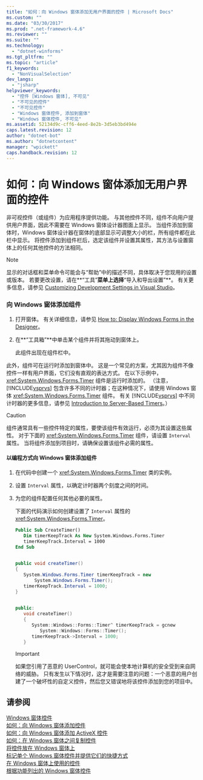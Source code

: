 ```yaml
---
title: "如何：向 Windows 窗体添加无用户界面的控件 | Microsoft Docs"
ms.custom: ""
ms.date: "03/30/2017"
ms.prod: ".net-framework-4.6"
ms.reviewer: ""
ms.suite: ""
ms.technology: 
  - "dotnet-winforms"
ms.tgt_pltfrm: ""
ms.topic: "article"
f1_keywords: 
  - "NonVisualSelection"
dev_langs: 
  - "jsharp"
helpviewer_keywords: 
  - "控件 [Windows 窗体], 不可见"
  - "不可见的控件"
  - "不可见控件"
  - "Windows 窗体控件, 添加到窗体"
  - "Windows 窗体控件, 不可见"
ms.assetid: 52134d9c-cff6-4eed-8e2b-3d5eb3bd494e
caps.latest.revision: 12
author: "dotnet-bot"
ms.author: "dotnetcontent"
manager: "wpickett"
caps.handback.revision: 12
---
```

# 如何：向 Windows 窗体添加无用户界面的控件
非可视控件（或组件）为应用程序提供功能。  与其他控件不同，组件不向用户提供用户界面，因此不需要在 Windows 窗体设计器图面上显示。  当组件添加到窗体时，Windows 窗体设计器在窗体的底部显示可调整大小的栏，所有组件都在此栏中显示。  将控件添加到组件栏后，选定该组件并设置其属性，其方法与设置窗体上的任何其他控件的方法相同。  
  
> [!NOTE]
>  显示的对话框和菜单命令可能会与“帮助”中的描述不同，具体取决于您现用的设置或版本。  若要更改设置，请在**“工具”**菜单上选择**“导入和导出设置”**。  有关更多信息，请参见 [Customizing Development Settings in Visual Studio](http://msdn.microsoft.com/zh-cn/22c4debb-4e31-47a8-8f19-16f328d7dcd3)。  
  
### 向 Windows 窗体添加组件  
  
1.  打开窗体。  有关详细信息，请参见 [How to: Display Windows Forms in the Designer](http://msdn.microsoft.com/zh-cn/bf3f1e5b-ea07-4529-85c6-6af3ded0cec5)。  
  
2.  在**“工具箱”**中单击某个组件并将其拖动到窗体上。  
  
     此组件出现在组件栏中。  
  
 此外，组件可在运行时添加到窗体中。  这是一个常见的方案，尤其因为组件不像控件一样有用户界面，它们没有直观的表达方式。  在以下示例中，<xref:System.Windows.Forms.Timer> 组件是运行时添加的。  （注意，[!INCLUDE[vsprvs](../../../../includes/vsprvs-md.md)] 包含许多不同的计时器；在这种情况下，请使用 Windows 窗体 <xref:System.Windows.Forms.Timer> 组件。  有关 [!INCLUDE[vsprvs](../../../../includes/vsprvs-md.md)] 中不同计时器的更多信息，请参见 [Introduction to Server\-Based Timers](http://msdn.microsoft.com/zh-cn/adc0bc0a-a519-4812-bafc-fb9d1a5801fc)。）  
  
> [!CAUTION]
>  组件通常具有一些控件特定的属性，要使该组件有效运行，必须为其设置这些属性。  对于下面的 <xref:System.Windows.Forms.Timer> 组件，请设置 `Interval` 属性。  当将组件添加到项目时，请确保设置该组件必需的属性。  
  
#### 以编程方式向 Windows 窗体添加组件  
  
1.  在代码中创建一个 <xref:System.Windows.Forms.Timer> 类的实例。  
  
2.  设置 `Interval` 属性，以确定计时器两个刻度之间的时间。  
  
3.  为您的组件配置任何其他必要的属性。  
  
     下面的代码演示如何创建设置了 `Interval` 属性的 <xref:System.Windows.Forms.Timer>。  
  
    ```vb  
    Public Sub CreateTimer()  
       Dim timerKeepTrack As New System.Windows.Forms.Timer  
       timerKeepTrack.Interval = 1000  
    End Sub  
  
    ```  
  
    ```csharp  
    public void createTimer()  
    {  
       System.Windows.Forms.Timer timerKeepTrack = new  
           System.Windows.Forms.Timer();  
       timerKeepTrack.Interval = 1000;  
    }  
  
    ```  
  
    ```cpp  
    public:  
       void createTimer()  
       {  
          System::Windows::Forms::Timer^ timerKeepTrack = gcnew  
             System::Windows::Forms::Timer();  
          timerKeepTrack->Interval = 1000;  
       }  
    ```  
  
    > [!IMPORTANT]
    >  如果您引用了恶意的 UserControl，就可能会使本地计算机的安全受到来自网络的威胁。  只有发生以下情况时，这才是需要注意的问题：一个恶意的用户创建了一个破坏性的自定义控件，然后您又错误地将该控件添加到您的项目中。  
  
## 请参阅  
 [Windows 窗体控件](../../../../docs/framework/winforms/controls/index.md)   
 [如何：向 Windows 窗体添加控件](../../../../docs/framework/winforms/controls/how-to-add-controls-to-windows-forms.md)   
 [如何：向 Windows 窗体添加 ActiveX 控件](../../../../docs/framework/winforms/controls/how-to-add-activex-controls-to-windows-forms.md)   
 [如何：在 Windows 窗体之间复制控件](../../../../docs/framework/winforms/controls/how-to-copy-controls-between-windows-forms.md)   
 [将控件放在 Windows 窗体上](../../../../docs/framework/winforms/controls/putting-controls-on-windows-forms.md)   
 [标记单个 Windows 窗体控件并提供它们的快捷方式](../../../../docs/framework/winforms/controls/labeling-individual-windows-forms-controls-and-providing-shortcuts-to-them.md)   
 [在 Windows 窗体上使用的控件](../../../../docs/framework/winforms/controls/controls-to-use-on-windows-forms.md)   
 [根据功能列出的 Windows 窗体控件](../../../../docs/framework/winforms/controls/windows-forms-controls-by-function.md)